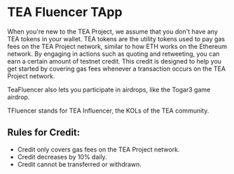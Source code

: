 # TEA Fluencer TApp

When you're new to the TEA Project, we assume that you don't have any TEA tokens in your wallet. TEA tokens are the utility tokens used to pay gas fees on the TEA Project network, similar to how ETH works on the Ethereum network. By engaging in actions such as quoting and retweeting, you can earn a certain amount of testnet credit. This credit is designed to help you get started by covering gas fees whenever a transaction occurs on the TEA Project network.

TeaFluencer also lets you participate in airdrops, like the Togar3 game airdrop.

TFluencer stands for TEA Influencer, the KOLs of the TEA community.

## Rules for Credit:

* Credit only covers gas fees on the TEA Project network.
* Credit decreases by 10% daily.
* Credit cannot be transferred or withdrawn.
